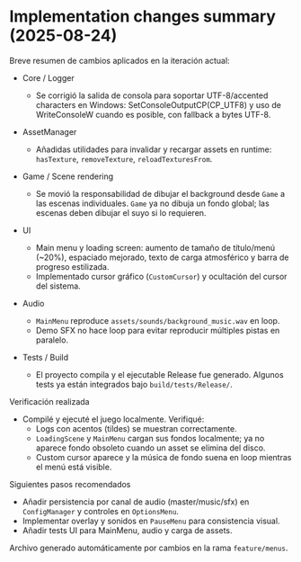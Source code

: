 # Implementation changes summary (2025-08-24)

Breve resumen de cambios aplicados en la iteración actual:

- Core / Logger
  - Se corrigió la salida de consola para soportar UTF-8/accented characters en Windows: SetConsoleOutputCP(CP_UTF8) y uso de WriteConsoleW cuando es posible, con fallback a bytes UTF-8.

- AssetManager
  - Añadidas utilidades para invalidar y recargar assets en runtime: `hasTexture`, `removeTexture`, `reloadTexturesFrom`.

- Game / Scene rendering
  - Se movió la responsabilidad de dibujar el background desde `Game` a las escenas individuales. `Game` ya no dibuja un fondo global; las escenas deben dibujar el suyo si lo requieren.

- UI
  - Main menu y loading screen: aumento de tamaño de título/menú (~20%), espaciado mejorado, texto de carga atmosférico y barra de progreso estilizada.
  - Implementado cursor gráfico (`CustomCursor`) y ocultación del cursor del sistema.

- Audio
  - `MainMenu` reproduce `assets/sounds/background_music.wav` en loop.
  - Demo SFX no hace loop para evitar reproducir múltiples pistas en paralelo.

- Tests / Build
  - El proyecto compila y el ejecutable Release fue generado. Algunos tests ya están integrados bajo `build/tests/Release/`.

Verificación realizada
- Compilé y ejecuté el juego localmente. Verifiqué:
  - Logs con acentos (tildes) se muestran correctamente.
  - `LoadingScene` y `MainMenu` cargan sus fondos localmente; ya no aparece fondo obsoleto cuando un asset se elimina del disco.
  - Custom cursor aparece y la música de fondo suena en loop mientras el menú está visible.

Siguientes pasos recomendados
- Añadir persistencia por canal de audio (master/music/sfx) en `ConfigManager` y controles en `OptionsMenu`.
- Implementar overlay y sonidos en `PauseMenu` para consistencia visual.
- Añadir tests UI para MainMenu, audio y carga de assets.

Archivo generado automáticamente por cambios en la rama `feature/menus`.
